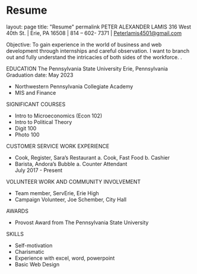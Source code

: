 # Resume

layout: page 
title: "Resume"
permalink
PETER ALEXANDER LAMIS
316 West 40th St. | Erie, PA 16508 | 814 – 602- 7371 | Peterlamis4501@gmail.com

Objective: To gain experience in the world of business and web development through internships and careful observation. I want to branch out and fully understand the intricacies of both sides of the workforce. .

EDUCATION
The Pennsylvania State University
Erie, Pennsylvania	   Graduation date: May 2023
-	Northwestern Pennsylvania Collegiate Academy                                            
-	MIS and Finance                                            
                         
SIGNIFICANT COURSES
-	Intro to Microeconomics (Econ 102)
-	Intro to Political Theory 
- Digit 100
- Photo 100

CUSTOMER SERVICE WORK EXPERIENCE
-	Cook, Register, Sara’s Restaurant
a.	Cook, Fast Food
b.	Cashier
-	Barista, Andora’s Bubble
a.	Counter Attendant	
    July 2017 - Present

VOLUNTEER WORK AND COMMUNITY INVOLVEMENT 

-	Team member, ServErie, Erie High
-	Campaign Volunteer, Joe Schember, City Hall	
                     
AWARDS
- Provost Award from The Pennsylvania State University

	
SKILLS
 
-	Self-motivation
-	Charismatic
-	Experience with excel, word, powerpoint
- Basic Web Design

                                                                        

